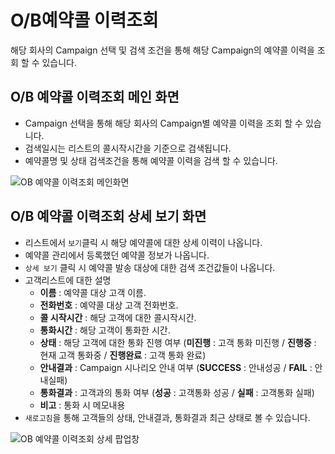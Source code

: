 # O/B예약콜 이력조회
해당 회사의 Campaign 선택 및 검색 조건을 통해 해당 Campaign의 예약콜 이력을 조회 할 수 있습니다.

## O/B 예약콜 이력조회 메인 화면
 * Campaign 선택을 통해 해당 회사의 Campaign별 예약콜 이력을 조회 할 수 있습니다.
 * 검색일시는 리스트의 콜시작시간을 기준으로 검색됩니다.
 * 예약콜명 및 상태 검색조건을 통해 예약콜 이력을 검색 할 수 있습니다.
 
 ![OB 예약콜 이력조회 메인화면](https://user-images.githubusercontent.com/62526902/97535411-f6ec4900-19fe-11eb-8e33-96743f810696.PNG)

## O/B 예약콜 이력조회 상세 보기 화면
  * 리스트에서 `보기`클릭 시 해당 예약콜에 대한 상세 이력이 나옵니다.
  * 예약콜 관리에서 등록했던 예약콜 정보가 나옵니다.
  * `상세 보기` 클릭 시 예약콜 발송 대상에 대한 검색 조건값들이 나옵니다.
  * 고객리스트에 대한 설명
    * **이름** : 예약콜 대상 고객 이름.
    * **전화번호** : 예약콜 대상 고객 전화번호.
    * **콜 시작시간** : 해당 고객에 대한 콜시작시간.
    * **통화시간** : 해당 고객이 통화한 시간.
    * **상태** : 해당 고객에 대한 통화 진행 여부 (**미진행** : 고객 통화 미진행 / **진행중** : 현재 고객 통화중 / **진행완료** : 고객 통화 완료)
    * **안내결과** : Campaign 시나리오 안내 여부 (**SUCCESS** : 안내성공 / **FAIL** : 안내실패)
    * **통화결과** : 고객과의 통화 여부 (**성공** : 고객통화 성공 / **실패** : 고객통화 실패)
    * **비고** : 통화 시 메모내용
  * `새로고침`을 통해 고객들의 상태, 안내결과, 통화결과 최근 상태로 볼 수 있습니다.
  
 ![OB 예약콜 이력조회 상세 팝업창](https://user-images.githubusercontent.com/62526902/97536895-374cc680-1a01-11eb-9c5a-01964cb5ce11.PNG)
